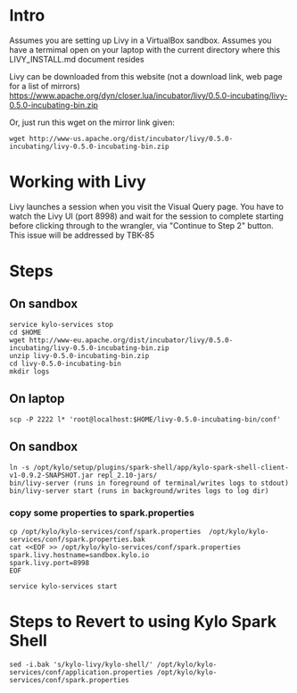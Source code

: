 # Intro
Assumes you are setting up Livy in a VirtualBox sandbox.
Assumes you have a termimal open on your laptop with the current directory where this LIVY_INSTALL.md document resides

Livy can be downloaded from this website (not a download link, web page for a list of mirrors)
https://www.apache.org/dyn/closer.lua/incubator/livy/0.5.0-incubating/livy-0.5.0-incubating-bin.zip

Or, just run this wget on the mirror link given:

    wget http://www-us.apache.org/dist/incubator/livy/0.5.0-incubating/livy-0.5.0-incubating-bin.zip

# Working with Livy
Livy launches a session when you visit the Visual Query page.  You have to watch the Livy UI (port 8998) and wait for 
the session to complete starting before clicking through to the wrangler, via "Continue to Step 2" button.
This issue will be addressed by TBK-85

# Steps

## On sandbox
    service kylo-services stop
    cd $HOME
    wget http://www-eu.apache.org/dist/incubator/livy/0.5.0-incubating/livy-0.5.0-incubating-bin.zip
    unzip livy-0.5.0-incubating-bin.zip 
    cd livy-0.5.0-incubating-bin
    mkdir logs

## On laptop

    scp -P 2222 l* 'root@localhost:$HOME/livy-0.5.0-incubating-bin/conf'


## On sandbox

    ln -s /opt/kylo/setup/plugins/spark-shell/app/kylo-spark-shell-client-v1-0.9.2-SNAPSHOT.jar repl_2.10-jars/
    bin/livy-server (runs in foreground of terminal/writes logs to stdout)
    bin/livy-server start (runs in background/writes logs to log dir)

### copy some properties to spark.properties

    cp /opt/kylo/kylo-services/conf/spark.properties  /opt/kylo/kylo-services/conf/spark.properties.bak
    cat <<EOF >> /opt/kylo/kylo-services/conf/spark.properties
    spark.livy.hostname=sandbox.kylo.io
    spark.livy.port=8998
    EOF

    service kylo-services start

# Steps to Revert to using Kylo Spark Shell

    sed -i.bak 's/kylo-livy/kylo-shell/' /opt/kylo/kylo-services/conf/application.properties /opt/kylo/kylo-services/conf/spark.properties